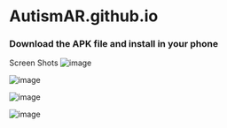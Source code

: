 # AutismAR.github.io
### Download the APK file and install in your phone 

Screen Shots
![image](https://user-images.githubusercontent.com/61047153/219850171-f80618eb-5c9f-486f-be77-1e88ffab447e.png)

![image](https://user-images.githubusercontent.com/61047153/219850189-9a9332c9-55f0-4d6b-bb33-ec637bbc03e8.png)

![image](https://user-images.githubusercontent.com/61047153/219850197-e71fe0f7-d3f7-4bf5-8bc5-a7a711b8a8c1.png)

![image](https://user-images.githubusercontent.com/61047153/219850202-542ca670-aa7c-4a8d-85da-eb31df2d5f6d.png)
